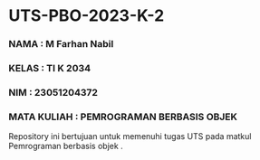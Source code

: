# UTS-PBO-2023-K-2

### NAMA : M Farhan Nabil
### KELAS : TI K 2034
### NIM : 23051204372
### MATA KULIAH : PEMROGRAMAN BERBASIS OBJEK

Repository ini bertujuan untuk memenuhi tugas UTS pada matkul Pemrograman berbasis objek .
